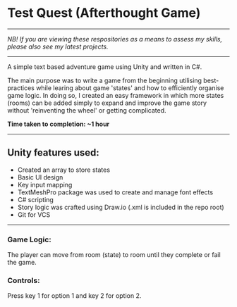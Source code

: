 # Test Quest (Afterthought Game)

_________________________

*NB! If you are viewing these respositories as a means to assess my skills, please also see my latest projects.*
_________________________

A simple text based adventure game using Unity and written in C#.

The main purpose was to write a game from the beginning utilising best-practices while learing about game 'states' and how to efficiently organise game logic. In doing so, I created an easy framework in which more states (rooms) can be added simply to expand and improve the game story without 'reinventing the wheel' or getting complicated.

**Time taken to completion: ~1 hour**
__________________________________________

## Unity features used:

* Created an array to store states
* Basic UI design
* Key input mapping
* TextMeshPro package was used to create and manage font effects
* C# scripting
* Story logic was crafted using Draw.io (.xml is included in the repo root)
* Git for VCS

____________________________________________

### Game Logic:
The player can move from room (state) to room until they complete or fail the game.

### Controls:
Press key 1 for option 1 and key 2 for option 2.
